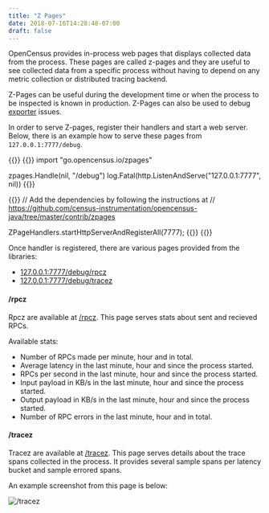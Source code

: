 ```yaml
---
title: "Z Pages"
date: 2018-07-16T14:28:48-07:00
draft: false
---
```


OpenCensus provides in-process web pages that displays
collected data from the process. These pages are called z-pages
and they are useful to see collected data from a specific process
without having to depend on any metric collection or
distributed tracing backend.

Z-Pages can be useful during the development time or when
the process to be inspected is known in production.
Z-Pages can also be used to debug [exporter](/core-concepts/exporters) issues.

In order to serve Z-pages, register their handlers and
start a web server. Below, there is an example how to
serve these pages from `127.0.0.1:7777/debug`.

{{<tabs Go Java>}}
  {{<highlight go>}}
import "go.opencensus.io/zpages"

zpages.Handle(nil, "/debug")
log.Fatal(http.ListenAndServe("127.0.0.1:7777", nil))
  {{</highlight>}}

  {{<highlight java>}}
// Add the dependencies by following the instructions at
// https://github.com/census-instrumentation/opencensus-java/tree/master/contrib/zpages

ZPageHandlers.startHttpServerAndRegisterAll(7777);
  {{</highlight>}}
{{</tabs>}}

Once handler is registered, there are various pages provided
from the libraries:

* [127.0.0.1:7777/debug/rpcz](http://127.0.0.1:7777/debug/rpcz)
* [127.0.0.1:7777/debug/tracez](http://127.0.0.1:7777/debug/tracez)

#### /rpcz

Rpcz are available at [/rpcz](http://127.0.0.1:7777/debug/rpcz). This page serves
stats about sent and recieved RPCs.

Available stats:

* Number of RPCs made per minute, hour and in total.
* Average latency in the last minute, hour and since the process started.
* RPCs per second in the last minute, hour and since the process started.
* Input payload in KB/s in the last minute, hour and since the process started.
* Output payload in KB/s in the last minute, hour and since the process started.
* Number of RPC errors in the last minute, hour and in total.

#### /tracez

Tracez are available at [/tracez](http://127.0.0.1:7777/debug/tracez). This page
serves details about the trace spans collected
in the process. It provides several sample spans
per latency bucket and sample errored spans.

An example screenshot from this page is below:

![/tracez](https://opencensus.io/img/traceZ.png)
